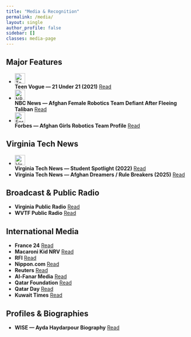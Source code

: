 ```yaml
---
title: "Media & Recognition"
permalink: /media/
layout: single
author_profile: false
sidebar: []
classes: media-page
---
```




<!-- =============== Major Features =============== -->
<section class="media-section panel">
  <h2>Major Features</h2>
  <ul class="media-list media-grid">
    <li class="media-card">
      <span class="media-icon"><img src="{{ '/assets/icons/vogue.svg' | relative_url }}" alt="Teen Vogue" loading="lazy" width="28" height="28"></span>
      <div class="media-text">
        <strong>Teen Vogue — 21 Under 21 (2021)</strong>
        <a class="btn btn--read" href="https://www.teenvogue.com/gallery/teen-vogues-21-under-21-2021" target="_blank" rel="noopener">Read</a>
      </div>
    </li>
    <li class="media-card">
      <span class="media-icon"><img src="{{ '/assets/icons/nbc.svg' | relative_url }}" alt="NBC News" loading="lazy" width="28" height="28"></span>
      <div class="media-text">
        <strong>NBC News — Afghan Female Robotics Team Defiant After Fleeing Taliban</strong>
        <a class="btn btn--read" href="https://www.nbcnews.com/news/world/afghan-female-robotics-team-defiant-after-fleeing-taliban-qatar-n1277464" target="_blank" rel="noopener">Read</a>
      </div>
    </li>
    <li class="media-card">
      <span class="media-icon"><img src="{{ '/assets/icons/forbes.svg' | relative_url }}" alt="Forbes" loading="lazy" width="28" height="28"></span>
      <div class="media-text">
        <strong>Forbes — Afghan Girls Robotics Team Profile</strong>
        <a class="btn btn--read" href="https://www.forbes.com/profile/afghan-girls-robotic-team/" target="_blank" rel="noopener">Read</a>
      </div>
    </li>
  </ul>
</section>

<!-- =============== Virginia Tech News =============== -->
<section class="media-section panel">
  <h2>Virginia Tech News</h2>
  <ul class="media-list media-grid">
    <li class="media-card">
      <span class="media-icon"><img src="{{ '/assets/icons/vt.svg' | relative_url }}" alt="Virginia Tech" loading="lazy" width="28" height="28"></span>
      <div class="media-text">
        <strong>Virginia Tech News — Student Spotlight (2022)</strong>
        <a class="btn btn--read" href="https://news.vt.edu/articles/2022/09/ayda-haydarpour.html" target="_blank" rel="noopener">Read</a>
      </div>
    </li>
    <li class="media-card no-icon">
      <div class="media-text">
        <strong>Virginia Tech News — Afghan Dreamers / Rule Breakers (2025)</strong>
        <a class="btn btn--read" href="https://news.vt.edu/articles/2025/04/Afghan-Dreamers-Rule-Breakers-Ayda-Haydarpour-student.html" target="_blank" rel="noopener">Read</a>
      </div>
    </li>
  </ul>
</section>

<!-- =============== Broadcast & Public Radio =============== -->
<section class="media-section panel">
  <h2>Broadcast & Public Radio</h2>
  <ul class="media-list media-grid">
    <li class="media-card no-icon">
      <div class="media-text">
        <strong>Virginia Public Radio</strong>
        <a class="btn btn--read" href="https://virginiapublicradio.com/2022/09/01/robotics-champion-fled-afghanistan-now-shes-studying-at-virginia-tech/" target="_blank" rel="noopener">Read</a>
      </div>
    </li>
    <li class="media-card no-icon">
      <div class="media-text">
        <strong>WVTF Public Radio</strong>
        <a class="btn btn--read" href="https://www.wvtf.org/news/2022-09-01/robotics-champion-fled-afghanistan-now-shes-studying-at-virginia-tech" target="_blank" rel="noopener">Read</a>
      </div>
    </li>
  </ul>
</section>

<!-- =============== International Media =============== -->
<section class="media-section panel">
  <h2>International Media</h2>
  <ul class="media-list media-grid">
    <li class="media-card no-icon">
      <div class="media-text">
        <strong>France 24</strong>
        <a class="btn btn--read" href="https://first.global/in-the-news/france-24-afghan-girls-robotics-team-design-their-future-in-qatar/" target="_blank" rel="noopener">Read</a>
      </div>
    </li>
    <li class="media-card no-icon">
      <div class="media-text">
        <strong>Macaroni Kid NRV</strong>
        <a class="btn btn--read" href="https://nrv.macaronikid.com/articles/6411e7794a01232a11181e2e/ymca-at-virginia-tech-celebrates-women-in-innovation-and-technology" target="_blank" rel="noopener">Read</a>
      </div>
    </li>
    <li class="media-card no-icon">
      <div class="media-text">
        <strong>RFI</strong>
        <a class="btn btn--read" href="https://www.rfi.fr/en/business-and-tech/20210922-afghan-girls-robotics-team-design-their-future-in-qatar" target="_blank" rel="noopener">Read</a>
      </div>
    </li>
    <li class="media-card no-icon">
      <div class="media-text">
        <strong>Nippon.com</strong>
        <a class="btn btn--read" href="https://www.nippon.com/en/news/reu20210827KBN2FR1JN/" target="_blank" rel="noopener">Read</a>
      </div>
    </li>
    <li class="media-card no-icon">
      <div class="media-text">
        <strong>Reuters</strong>
        <a class="btn btn--read" href="https://www.reuters.com/world/asia-pacific/dont-abandon-afghanistan-pleads-member-afghan-all-female-robotics-team-2021-08-26/" target="_blank" rel="noopener">Read</a>
      </div>
    </li>
    <li class="media-card no-icon">
      <div class="media-text">
        <strong>Al-Fanar Media</strong>
        <a class="btn btn--read" href="https://www.al-fanarmedia.org/2021/09/afghanistans-all-female-robotics-team-continues-building-robots-in-qatar/" target="_blank" rel="noopener">Read</a>
      </div>
    </li>
    <li class="media-card no-icon">
      <div class="media-text">
        <strong>Qatar Foundation</strong>
        <a class="btn btn--read" href="https://www.qf.org.qa/stories/qatar-has-been-the-gateway-to-a-better-life-for-us-says-captain-of-afghan" target="_blank" rel="noopener">Read</a>
      </div>
    </li>
    <li class="media-card no-icon">
      <div class="media-text">
        <strong>Qatar Day</strong>
        <a class="btn btn--read" href="https://www.qatarday.com/dont-abandon-afghanistan-pleads-member-of-afghan-all-female-robotics-team" target="_blank" rel="noopener">Read</a>
      </div>
    </li>
    <li class="media-card no-icon">
      <div class="media-text">
        <strong>Kuwait Times</strong>
        <a class="btn btn--read" href="https://kuwaittimes.com/afghan-robotics-team-design-future-in-qatar/" target="_blank" rel="noopener">Read</a>
      </div>
    </li>
  </ul>
</section>

<!-- =============== Profiles & Biographies =============== -->
<section class="media-section panel">
  <h2>Profiles & Biographies</h2>
  <ul class="media-list media-grid">
    <li class="media-card no-icon">
      <div class="media-text">
        <strong>WISE — Ayda Haydarpour Biography</strong>
        <a class="btn btn--read" href="https://www.wise-qatar.org/biography/ayda-haydarpour/" target="_blank" rel="noopener">Read</a>
      </div>
    </li>
  </ul>
</section>
